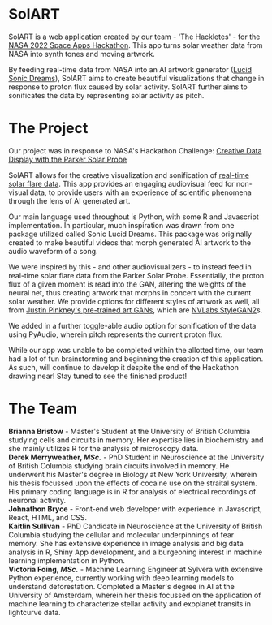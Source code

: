 # SolART
SolART is a web application created by our team - 'The Hackletes' - for the [NASA 2022 Space Apps Hackathon](https://2022.spaceappschallenge.org/challenges/2022-challenges/creative-data-display/teams/the-hackletes/project). This app  turns solar weather data from NASA into synth tones and moving artwork.   
  
By feeding real-time data from NASA into an AI artwork generator ([Lucid Sonic Dreams](https://github.com/mikaelalafriz/lucid-sonic-dreams)), SolART aims to create beautiful visualizations that change in response to proton flux caused by solar activity. SolART further aims to sonificates the data by representing solar activity as pitch.  
  

# The Project  
Our project was in response to NASA's Hackathon Challenge: [Creative Data Display with the Parker Solar Probe](https://2022.spaceappschallenge.org/challenges/2022-challenges/creative-data-display/details)  
  
SolART allows for the creative visualization and sonification of [real-time solar flare data](https://api.nasa.gov/). This app provides an engaging audiovisual feed for non-visual data, to provide users with an experience of scientific phenomena through the lens of AI generated art.  
  
Our main language used throughout is Python, with some R and Javascript implementation. In particular, much inspiration was drawn from one package utilized called Sonic Lucid Dreams. This package was originally created to make beautiful videos that morph generated AI artwork to the audio waveform of a song.  
  
We were inspired by this - and other audiovisualizers - to instead feed in real-time solar flare data from the Parker Solar Probe. Essentially, the proton flux of a given moment is read into the GAN, altering the weights of the neural net, thus creating artwork that morphs in concert with the current solar weather. We provide options for different styles of artwork as well, all from [Justin Pinkney's pre-trained art GANs](https://github.com/justinpinkney/awesome-pretrained-stylegan2), which are [NVLabs StyleGAN2](https://github.com/NVlabs/stylegan2)s.  
  
We added in a further toggle-able audio option for sonification of the data using PyAudio, wherein pitch represents the current proton flux.  
  
While our app was unable to be completed within the allotted time, our team had a lot of fun brainstorming and beginning the creation of this application. As such, will continue to develop it despite the end of the Hackathon drawing near! Stay tuned to see the finished product!   

# The Team  
**Brianna Bristow** - Master's Student at the University of British Columbia studying cells and circuits in memory. Her expertise lies in biochemistry and she mainly utilizes R for the analysis of microscopy data.  
**Derek Merryweather, _MSc._** - PhD Student in Neuroscience at the University of British Columbia studying brain circuits involved in memory. He underwent his Master's degree in Biology at New York University, wherein his thesis focussed upon the effects of cocaine use on the straital system. His primary coding language is in R for analysis of electrical recordings of neuronal activity.  
**Johnathon Bryce** - Front-end web developer with experience in Javascript, React, HTML, and CSS.  
**Kaitlin Sullivan** - PhD Candidate in Neuroscience at the University of British Columbia studying the cellular and molecular underpinnings of fear memory. She has extensive experience in image analysis and big data analysis in R, Shiny App development, and a burgeoning interest in machine learning implementation in Python.   
**Victoria Foing, _MSc._** - Machine Learning Engineer at Sylvera with extensive Python experience, currently working with deep learning models to understand deforestation. Completed a Master's degree in AI at the University of Amsterdam, wherein her thesis focussed on the application of machine learning to characterize stellar activity and exoplanet transits in lightcurve data.   
  




